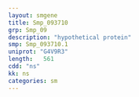 ```yaml
---
layout: smgene
title: Smp_093710
grp: Smp_09
description: "hypothetical protein"
smp: Smp_093710.1
uniprot: "G4V9R3"
length:   561
cdd: "ns"
kk: ns
categories: sm
---
```

